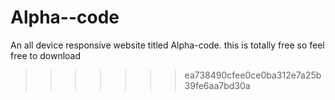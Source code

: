 
# Alpha--code
An all device responsive website titled Alpha-code. this is totally free so feel free to download
>>>>>>> ea738490cfee0ce0ba312e7a25b39fe6aa7bd30a
